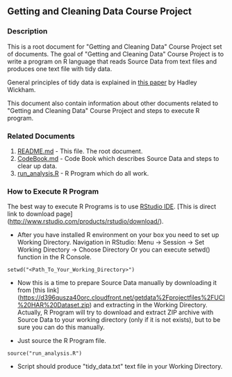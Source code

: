 ## Getting and Cleaning Data Course Project

### Description
This is a root document for "Getting and Cleaning Data" Course Project set of documents.
The goal of "Getting and Cleaning Data" Course Project is to write a program on R language that reads Source Data from text files and produces one text file with tidy data. 

General principles of tidy data is explained in [this paper](http://vita.had.co.nz/papers/tidy-data.pdf) by Hadley Wickham.

This document also contain information about other documents related to "Getting and Cleaning Data" Course Project and steps to execute R program.

### Related Documents

1. [README.md](README.md) - This file. The root document.
1. [CodeBook.md](CodeBook.md) - Code Book which describes Source Data and steps to clear up data.
1. [run_analysis.R](run_analysis.R) - R Program which do all work.

### How to Execute R Program
The best way to execute R Programs is to use [RStudio IDE](http://www.rstudio.com). [This is direct link to download page] (http://www.rstudio.com/products/rstudio/download/).

* After you have installed R environment on your box you need to set up Working Directory.
Navigation in RStudio:
      Menu -> Session -> Set Working Directory -> Choose Directory
  Or you can execute setwd() function in the R Console.
```{r}
setwd("<Path_To_Your_Working_Directory>")
```

* Now this is a time to prepare Source Data manually by downloading it from [this link] (https://d396qusza40orc.cloudfront.net/getdata%2Fprojectfiles%2FUCI%20HAR%20Dataset.zip) and extracting in the Working Directory. Actually, R Program will try to download and extract ZIP archive with Source Data to your working directory (only if it is not exists), but to be sure you can do this manually.

* Just source the R Program file.

```{r}
source("run_analysis.R")
```

* Script should produce "tidy_data.txt" text file in your Working Directory.
